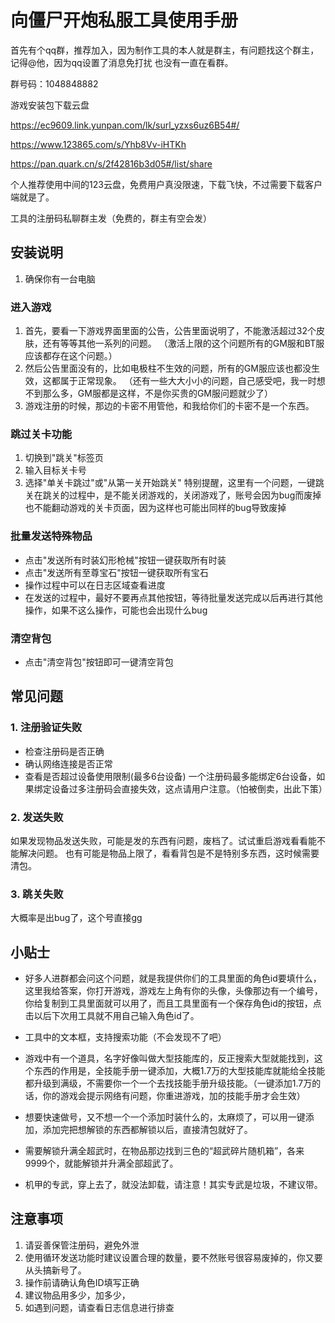 # 向僵尸开炮私服工具使用手册

首先有个qq群，推荐加入，因为制作工具的本人就是群主，有问题找这个群主，记得@他，因为qq设置了消息免打扰
也没有一直在看群。

群号码：1048848882

游戏安装包下载云盘


https://ec9609.link.yunpan.com/lk/surl_yzxs6uz6B54#/

https://www.123865.com/s/Yhb8Vv-iHTKh

https://pan.quark.cn/s/2f42816b3d05#/list/share

个人推荐使用中间的123云盘，免费用户真没限速，下载飞快，不过需要下载客户端就是了。

工具的注册码私聊群主发（免费的，群主有空会发）

## 安装说明
1. 确保你有一台电脑

### 进入游戏
1. 首先，要看一下游戏界面里面的公告，公告里面说明了，不能激活超过32个皮肤，还有等等其他一系列的问题。
（激活上限的这个问题所有的GM服和BT服应该都存在这个问题。）
2. 然后公告里面没有的，比如电极柱不生效的问题，所有的GM服应该也都没生效，这都属于正常现象。
（还有一些大大小小的问题，自己感受吧，我一时想不到那么多，GM服都是这样，不是你买贵的GM服问题就少了）
3. 游戏注册的时候，那边的卡密不用管他，和我给你们的卡密不是一个东西。

### 跳过关卡功能
1. 切换到"跳关"标签页
2. 输入目标关卡号
3. 选择"单关卡跳过"或"从第一关开始跳关"
特别提醒，这里有一个问题，一键跳关在跳关的过程中，是不能关闭游戏的，关闭游戏了，账号会因为bug而废掉
也不能翻动游戏的关卡页面，因为这样也可能出同样的bug导致废掉

### 批量发送特殊物品
- 点击"发送所有时装幻形枪械"按钮一键获取所有时装
- 点击"发送所有至尊宝石"按钮一键获取所有宝石
- 操作过程中可以在日志区域查看进度
- 在发送的过程中，最好不要再点其他按钮，等待批量发送完成以后再进行其他操作，如果不这么操作，可能也会出现什么bug

### 清空背包
- 点击"清空背包"按钮即可一键清空背包

## 常见问题

### 1. 注册验证失败
- 检查注册码是否正确
- 确认网络连接是否正常
- 查看是否超过设备使用限制(最多6台设备)
一个注册码最多能绑定6台设备，如果绑定设备过多注册码会直接失效，这点请用户注意。（怕被倒卖，出此下策）

### 2. 发送失败
如果发现物品发送失败，可能是发的东西有问题，废档了。试试重启游戏看看能不能解决问题。 也有可能是物品上限了，看看背包是不是特别多东西，这时候需要清包。


### 3. 跳关失败
大概率是出bug了，这个号直接gg

## 小贴士

- 好多人进群都会问这个问题，就是我提供你们的工具里面的角色id要填什么，这里我给答案，你打开游戏，游戏左上角有你的头像，头像那边有一个编号，你给复制到工具里面就可以用了，而且工具里面有一个保存角色id的按钮，点击以后下次用工具就不用自己输入角色id了。

- 工具中的文本框，支持搜索功能（不会发现不了吧）

- 游戏中有一个道具，名字好像叫做大型技能库的，反正搜索大型就能找到，这个东西的作用是，全技能手册一键添加，大概1.7万的大型技能库就能给全技能都升级到满级，不需要你一个一个去找技能手册升级技能。（一键添加1.7万的话，你的游戏会提示网络有问题，你重进游戏，加的技能手册才会生效）

- 想要快速做号，又不想一个一个添加时装什么的，太麻烦了，可以用一键添加，添加完把想解锁的东西都解锁以后，直接清包就好了。

- 需要解锁升满全超武时，在物品那边找到三色的“超武碎片随机箱”，各来9999个，就能解锁并升满全部超武了。

- 机甲的专武，穿上去了，就没法卸载，请注意！其实专武是垃圾，不建议带。

## 注意事项

1. 请妥善保管注册码，避免外泄
2. 使用循环发送功能时建议设置合理的数量，要不然账号很容易废掉的，你又要从头搞新号了。
3. 操作前请确认角色ID填写正确
4. 建议物品用多少，加多少，
5. 如遇到问题，请查看日志信息进行排查
